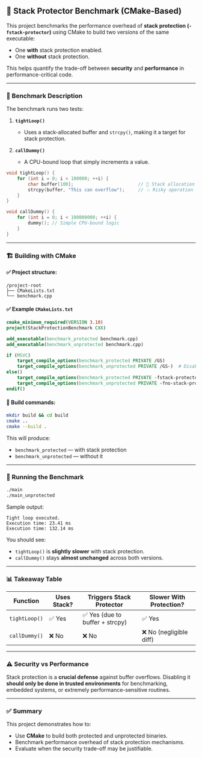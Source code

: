 
## 🧪 Stack Protector Benchmark (CMake-Based)

This project benchmarks the performance overhead of **stack protection (`-fstack-protector`)** using CMake to build two versions of the same executable:

* One **with** stack protection enabled.
* One **without** stack protection.

This helps quantify the trade-off between **security** and **performance** in performance-critical code.

---

### 📄 Benchmark Description

The benchmark runs two tests:

1. **`tightLoop()`**

   * Uses a stack-allocated buffer and `strcpy()`, making it a target for stack protection.
2. **`callDummy()`**

   * A CPU-bound loop that simply increments a value.

```cpp
void tightLoop() {
    for (int i = 0; i < 100000; ++i) {
        char buffer[100];                        // 🧠 Stack allocation
        strcpy(buffer, "This can overflow");     // 💥 Risky operation (triggers stack protection)
    }
}
```

```cpp
void callDummy() {
    for (int i = 0; i < 100000000; ++i) {
        dummy(); // Simple CPU-bound logic
    }
}
```

---

### 🏗️ Building with CMake

#### ✅ Project structure:

```
/project-root
├── CMakeLists.txt
└── benchmark.cpp
```

#### ✅ Example `CMakeLists.txt`

```cmake
cmake_minimum_required(VERSION 3.10)
project(StackProtectionBenchmark CXX)

add_executable(benchmark_protected benchmark.cpp)
add_executable(benchmark_unprotected benchmark.cpp)

if (MSVC)
    target_compile_options(benchmark_protected PRIVATE /GS)
    target_compile_options(benchmark_unprotected PRIVATE /GS-)  # Disable stack protection
else()
    target_compile_options(benchmark_protected PRIVATE -fstack-protector-strong)
    target_compile_options(benchmark_unprotected PRIVATE -fno-stack-protector)
endif()
```

#### 🔧 Build commands:

```bash
mkdir build && cd build
cmake ..
cmake --build .
```

This will produce:

* `benchmark_protected` — with stack protection
* `benchmark_unprotected` — without it

---

### 🚀 Running the Benchmark

```bash
./main
./main_unprotected
```

Sample output:

```
Tight loop executed.
Execution time: 23.41 ms
Execution time: 132.14 ms
```

You should see:

* `tightLoop()` is **slightly slower** with stack protection.
* `callDummy()` stays **almost unchanged** across both versions.

---

### 📊 Takeaway Table

| Function      | Uses Stack? | Triggers Stack Protector       | Slower With Protection? |
| ------------- | ----------- | ------------------------------ | ----------------------- |
| `tightLoop()` | ✅ Yes       | ✅ Yes (due to buffer + strcpy) | ✅ Yes                   |
| `callDummy()` | ❌ No        | ❌ No                           | ❌ No (negligible diff)  |

---

### ⚠️ Security vs Performance

Stack protection is a **crucial defense** against buffer overflows. Disabling it **should only be done in trusted environments** for benchmarking, embedded systems, or extremely performance-sensitive routines.

---

### ✅ Summary

This project demonstrates how to:

* Use **CMake** to build both protected and unprotected binaries.
* Benchmark performance overhead of stack protection mechanisms.
* Evaluate when the security trade-off may be justifiable.
